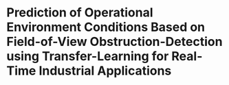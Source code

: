 # Prediction of Operational Environment Conditions Based on Field-of-View Obstruction-Detection using Transfer-Learning for Real-Time Industrial Applications
